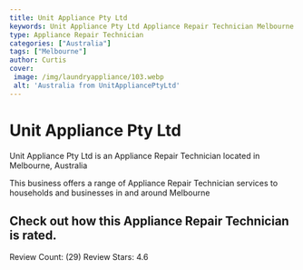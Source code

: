```yaml
---
title: Unit Appliance Pty Ltd
keywords: Unit Appliance Pty Ltd Appliance Repair Technician Melbourne Australia 
type: Appliance Repair Technician 
categories: ["Australia"]
tags: ["Melbourne"]
author: Curtis
cover:
 image: /img/laundryappliance/103.webp
 alt: 'Australia from UnitAppliancePtyLtd'
---
```


# Unit Appliance Pty Ltd
Unit Appliance Pty Ltd is an Appliance Repair Technician located in Melbourne, Australia

This business offers a range of Appliance Repair Technician services to households and businesses in and around Melbourne

## Check out how this Appliance Repair Technician is rated.
Review Count: (29)
Review Stars: 4.6
